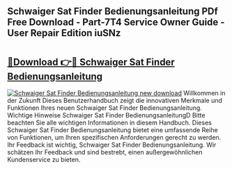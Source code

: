 ## Schwaiger Sat Finder Bedienungsanleitung PDf Free Download - Part-7T4 Service Owner Guide - User Repair Edition iuSNz

# <h2><a href="http://df5m61h.blite.top/?on=Schwaiger+Sat+Finder+Bedienungsanleitung">🔗Download 👉🔴 Schwaiger Sat Finder Bedienungsanleitung</a></h2>

[![Schwaiger Sat Finder Bedienungsanleitung new download](https://i.imgur.com/lujVjoI.png)](http://df5m61h.blite.top/?on=Schwaiger+Sat+Finder+Bedienungsanleitung)
Willkommen in der Zukunft Dieses Benutzerhandbuch zeigt die innovativen Merkmale und Funktionen Ihres neuen Schwaiger Sat Finder Bedienungsanleitung. Wichtige Hinweise Schwaiger Sat Finder BedienungsanleitungD Bitte beachten Sie alle wichtigen Informationen in diesem Handbuch. Dieses Schwaiger Sat Finder Bedienungsanleitung bietet eine umfassende Reihe von Funktionen, um Ihren spezifischen Anforderungen gerecht zu werden. Ihr Feedback ist wichtig, Schwaiger Sat Finder Bedienungsanleitung. Wir schätzen Ihr Feedback und sind bestrebt, einen außergewöhnlichen Kundenservice zu bieten.
